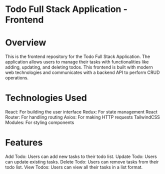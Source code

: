 # Todo Full Stack Application - Frontend

# Overview

This is the frontend repository for the Todo Full Stack Application. The application allows users to manage their tasks with functionalities like adding, updating, and deleting todos. This frontend is built with modern web technologies and communicates with a backend API to perform CRUD operations.

# Technologies Used

React: For building the user interface
Redux: For state management
React Router: For handling routing
Axios: For making HTTP requests
TailwindCSS Modules: For styling components

# Features

Add Todo: Users can add new tasks to their todo list.
Update Todo: Users can update existing tasks.
Delete Todo: Users can remove tasks from their todo list.
View Todos: Users can view all their tasks in a list format.